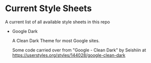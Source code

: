 # Current Style Sheets

A current list of all available style sheets in this repo

- Google Dark

  A Clean Dark Theme for most Google sites.

  Some code carried over from "Google - Clean Dark" by Seishiin at <https://userstyles.org/styles/144028/google-clean-dark>

